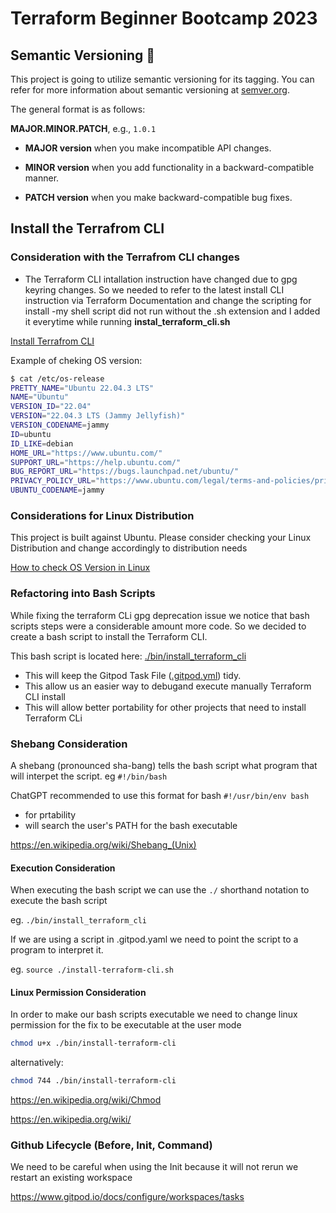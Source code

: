 # Terraform Beginner Bootcamp 2023

## Semantic Versioning :mage:

This project is going to utilize semantic versioning for its tagging. 
You can refer for more information about semantic versioning at [semver.org](https://semver.org/).

The general format is as follows:

**MAJOR.MINOR.PATCH**, e.g., `1.0.1`

- **MAJOR version** when you make incompatible API changes.

- **MINOR version** when you add functionality in a backward-compatible manner.

- **PATCH version** when you make backward-compatible bug fixes.


## Install the Terrafrom CLI

### Consideration with the Terrafrom CLI changes
- The Terraform CLI intallation instruction have changed due to gpg keyring changes. 
So we needed to refer to the latest install CLI instruction via Terraform Documentation
and change the scripting for install
-my shell script did not run without the .sh extension and I added it everytime while running **instal_terraform_cli.sh**

[Install Terrafrom CLI](https://developer.hashicorp.com/terraform/tutorials/aws-get-started/install-cli)

Example of cheking OS version:

```sh
$ cat /etc/os-release
PRETTY_NAME="Ubuntu 22.04.3 LTS"
NAME="Ubuntu"
VERSION_ID="22.04"
VERSION="22.04.3 LTS (Jammy Jellyfish)"
VERSION_CODENAME=jammy
ID=ubuntu
ID_LIKE=debian
HOME_URL="https://www.ubuntu.com/"
SUPPORT_URL="https://help.ubuntu.com/"
BUG_REPORT_URL="https://bugs.launchpad.net/ubuntu/"
PRIVACY_POLICY_URL="https://www.ubuntu.com/legal/terms-and-policies/privacy-policy"
UBUNTU_CODENAME=jammy

```

### Considerations for Linux Distribution

This project is built against Ubuntu.
Please consider checking your Linux Distribution and change accordingly to distribution needs

[How to check OS Version in Linux](https://www.cyberciti.biz/faq/how-to-check-os-version-in-linux-command-line//)


### Refactoring into Bash Scripts

While fixing the terraform CLi gpg deprecation issue we notice that bash scripts steps were a considerable amount more code. 
So we decided to create a bash script to install the Terraform CLI.

This bash script is located here: [./bin/install_terraform_cli](./bin/install_terrform_cli)


- This will keep the Gitpod Task File ([.gitpod.yml](.gitpod.yml)) tidy.
- This allow us an easier way to debugand execute manually Terraform CLI install
- This will allow better portability for other projects that need to install Terraform CLi

### Shebang Consideration

A shebang (pronounced sha-bang) tells the bash script what program that will interpet the script. eg `#!/bin/bash`

ChatGPT recommended to use this format for bash `#!/usr/bin/env bash` 

- for prtability
- will search the user's PATH for the bash executable

https://en.wikipedia.org/wiki/Shebang_(Unix)


#### Execution Consideration

When executing the bash script we can use the `./` shorthand notation to execute the bash script

eg. `./bin/install_terraform_cli`

If we are using a script in .gitpod.yaml we need to point the script to a program to interpret it.

eg. `source ./install-terraform-cli.sh`



#### Linux Permission Consideration

In order to make our bash scripts executable we need to change linux permission for the fix to be executable at the user mode

```sh
chmod u+x ./bin/install-terraform-cli
```
alternatively:

```sh
chmod 744 ./bin/install-terraform-cli
```

https://en.wikipedia.org/wiki/Chmod

https://en.wikipedia.org/wiki/

### Github Lifecycle (Before, Init, Command)

We need to be careful when using the Init because it will not rerun we restart an existing workspace

https://www.gitpod.io/docs/configure/workspaces/tasks



